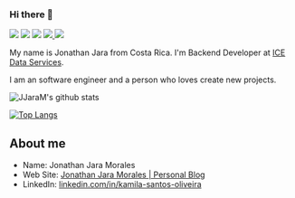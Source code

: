 ### Hi there 👋

 <p>   
  <img src="http://views.whatilearened.today/views/github/JJaraM/views.svg"/> 
  <img src="https://img.shields.io/badge/Back%20End-Java-red"/>
  <img src="https://img.shields.io/badge/Front%20End-React-red"/>
  
  <a href="https://github.com/JJaraM/">
     <img src="https://img.shields.io/github/followers/JJaraM?color=%234CC61E&label=GitHub%20Followers%20%3A"/>
  </a>
  <a href="https://github.com/Kamilahsantos?tab=repositories">
     <img src="https://badges.frapsoft.com/os/v2/open-source.svg?v=103"/>
   </a>
</p>


My name is Jonathan Jara from Costa Rica. I'm Backend Developer at [ICE Data Services](https://www.theice.com/index). 


I am an software engineer and a person who loves create new projects. 

![JJaraM's github stats](https://github-readme-stats.vercel.app/api?username=JJaraM&show_icons=true&theme=radical)

[![Top Langs](https://github-readme-stats.vercel.app/api/top-langs/?username=JJaraM&theme=radical&hide=PlpgSQL,jupyter%20notebook,html)](https://github.com/anuraghazra/github-readme-stats)


##  About me

- Name: Jonathan Jara Morales
- Web Site: [Jonathan Jara Morales | Personal Blog](http://jonathanjaramorales.herokuapp.com/)
- LinkedIn: [linkedin.com/in/kamila-santos-oliveira](https://www.linkedin.com/in/jonathan-jara-morales)
